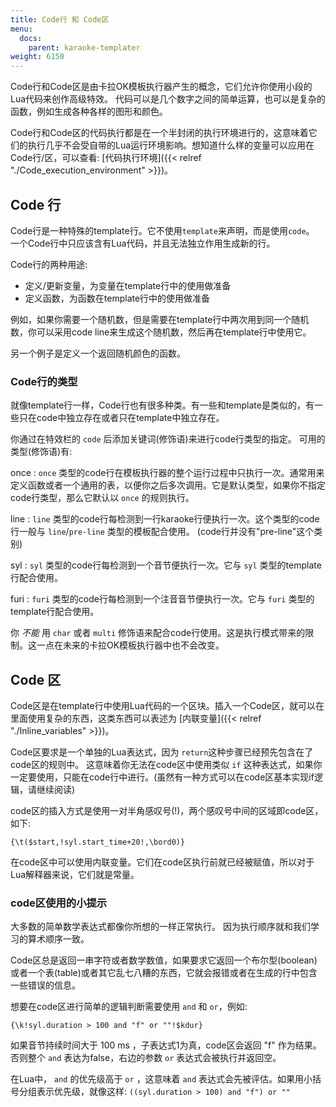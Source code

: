 ```yaml
---
title: Code行 和 Code区
menu:
  docs:
    parent: karaoke-templater
weight: 6150
---
```


Code行和Code区是由卡拉OK模板执行器产生的概念，它们允许你使用小段的Lua代码来创作高级特效。
代码可以是几个数字之间的简单运算，也可以是复杂的函数，例如生成各种各样的图形和颜色。

Code行和Code区的代码执行都是在一个半封闭的执行环境进行的，这意味着它们的执行几乎不会受自带的Lua运行环境影响。想知道什么样的变量可以应用在Code行/区，可以查看:
[代码执行环境]({{< relref "./Code_execution_environment" >}})。

## Code 行

Code行是一种特殊的template行。它不使用`template`来声明，而是使用`code`。
一个Code行中只应该含有Lua代码，并且无法独立作用生成新的行。

Code行的两种用途:

- 定义/更新变量，为变量在template行中的使用做准备
- 定义函数，为函数在template行中的使用做准备

例如，如果你需要一个随机数，但是需要在template行中两次用到同一个随机数，你可以采用code
line来生成这个随机数，然后再在template行中使用它。

另一个例子是定义一个返回随机颜色的函数。

### Code行的类型

就像template行一样，Code行也有很多种类。有一些和template是类似的，有一些只在code中独立存在或者只在template中独立存在。

你通过在特效栏的 `code` 后添加关键词(修饰语)来进行code行类型的指定。
可用的类型(修饰语)有:

once
: `once`
  类型的code行在模板执行器的整个运行过程中只执行一次。通常用来定义函数或者一个通用的表，以便你之后多次调用。它是默认类型，如果你不指定code行类型，那么它默认以
  `once` 的规则执行。

line
: `line`
  类型的code行每检测到一行karaoke行便执行一次。这个类型的code行一般与
  `line`/`pre-line` 类型的模板配合使用。
  (code行并没有"pre-line"这个类别)

syl
: `syl` 类型的code行每检测到一个音节便执行一次。它与 `syl`
  类型的template行配合使用。

furi
: `furi` 类型的code行每检测到一个注音音节便执行一次。它与 `furi`
  类型的template行配合使用。

你 *不能* 用 `char` 或者 `multi`
修饰语来配合code行使用。这是执行模式带来的限制。这一点在未来的卡拉OK模板执行器中也不会改变。

## Code 区

Code区是在template行中使用Lua代码的一个区块。插入一个Code区，就可以在里面使用复杂的东西，这类东西可以表述为
[内联变量]({{< relref "./Inline_variables" >}})。

Code区要求是一个单独的Lua表达式，因为
`return`这种步骤已经预先包含在了code区的规则中。
这意味着你无法在code区中使用类似 `if`
这种表达式，如果你一定要使用，只能在code行中进行。(虽然有一种方式可以在code区基本实现if逻辑，请继续阅读)

code区的插入方式是使用一对半角感叹号(!)，两个感叹号中间的区域即code区，如下:

```ass
{\t($start,!syl.start_time+20!,\bord0)}
```

在code区中可以使用内联变量。它们在code区执行前就已经被赋值，所以对于Lua解释器来说，它们就是常量。

### code区使用的小提示

大多数的简单数学表达式都像你所想的一样正常执行。
因为执行顺序就和我们学习的算术顺序一致。

Code区总是返回一串字符或者数学数值，如果要求它返回一个布尔型(boolean)或者一个表(table)或者其它乱七八糟的东西，它就会报错或者在生成的行中包含一些错误的信息。

想要在code区进行简单的逻辑判断需要使用 `and` 和 `or`，例如:

```ass
{\k!syl.duration > 100 and "f" or ""!$kdur}
```

如果音节持续时间大于 100 ms ，子表达式1为真，code区会返回 "f"
作为结果。否则整个 `and` 表达为false，右边的参数 `or`
表达式会被执行并返回空。

在Lua中， `and` 的优先级高于 `or` ，这意味着 `and`
表达式会先被评估。如果用小括号分组表示优先级，就像这样:
`((syl.duration > 100) and "f") or ""`
